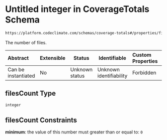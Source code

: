 # Untitled integer in CoverageTotals Schema

```txt
https://platform.codeclimate.com/schemas/coverage-totals#/properties/filesCount
```

The number of files.


| Abstract            | Extensible | Status         | Identifiable            | Custom Properties | Additional Properties | Access Restrictions | Defined In                                                                                      |
| :------------------ | ---------- | -------------- | ----------------------- | :---------------- | --------------------- | ------------------- | ----------------------------------------------------------------------------------------------- |
| Can be instantiated | No         | Unknown status | Unknown identifiability | Forbidden         | Allowed               | none                | [CoverageTotals.schema.json\*](../../schemas/CoverageTotals.schema.json "open original schema") |

## filesCount Type

`integer`

## filesCount Constraints

**minimum**: the value of this number must greater than or equal to: `0`
